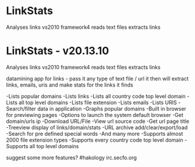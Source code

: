 LinkStats
=========

Analyses links
vs2010
framework4
reads text files 
extracts links

LinkStats - v20.13.10
=====================

Analyses links
vs2010
framework4
reads text files 
extracts links

datamining app for links - pass it any type of text file / url it then will extract links, emails, uris and make stats for the links it finds

-Lists popular domains
-Lists links
-Lists all country code top level domain
-Lists all top level domains
-Lists file extension
-Lists emails
-Lists URIS
-Search/filter data in application
-Graphs popular domains
-Built in browser for previewing pages
-Options to launch the system default browser
-Get domain/urls ip
-Download URL/File
-View url source code
-Get url page title
-Treeview display of links/domain/stats
-URL archive add/clear/export/load
-Search for pre defined special words
-And many more
-Supports almost 2000 file extension types 
-Supports every country code top level domain 
-Supports all top level domains

suggest some more features?
#hakology irc.secfo.org